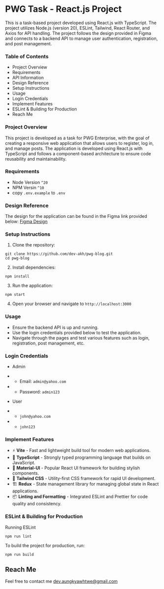 # PWG Task - React.js Project
This is a task-based project developed using React.js with TypeScript. The project utilizes Node.js (version 20), ESLint, Tailwind, React Router, and Axios for API handling. The project follows the design provided in Figma and connects to a backend API to manage user authentication, registration, and post management.

### Table of Contents
- Project Overview
- Requirements
- API Information
- Design Reference
- Setup Instructions
- Usage
- Login Credentials
- Implement Features
- ESLint & Building for Production
- Reach Me

### Project Overview
This project is developed as a task for PWG Enterprise, with the goal of creating a responsive web application that allows users to register, log in, and manage posts. The application is developed using React.js with TypeScript and follows a component-based architecture to ensure code reusability and maintainability.

### Requirements
- Node Version `^20`
- NPM Versin `^10`
- copy `.env.example` to `.env`

### Design Reference
The design for the application can be found in the Figma link provided below:
[Figma Design](https://www.figma.com/proto/zzNtNJfpv43yekT5UJ5QhW/Task-2?type=design&node-id=1-2&t=UA8yktcFfFGUKjIL-0&scaling=min-zoom&page-id=0%3A1&starting-point-node-id=1%3A2&show-proto-sidebar=1)


### Setup Instructions
1. Clone the repository:
```
git clone https://github.com/dev-akh/pwg-blog.git
cd pwg-blog
```

2. Install dependencies:
```
npm install
```

3. Run the application:
```
npm start
```

4. Open your browser and navigate to `http://localhost:3000`

### Usage
- Ensure the backend API is up and running.
- Use the login credentials provided below to test the application.
- Navigate through the pages and test various features such as login, registration, post management, etc.

### Login Credentials
- Admin
- - Email: `admin@yahoo.com`
- - Password: `admin123`

- User
- - `john@yahoo.com`
- - `john123`

### Implement Features
- ⚡ **Vite** - Fast and lightweight build tool for modern web applications.
- 📝 **TypeScript** - Strongly typed programming language that builds on JavaScript.
- 🎨 **Material-UI** - Popular React UI framework for building stylish components.
- 🌈 **Tailwind CSS** - Utility-first CSS framework for rapid UI development.
- 🏗️ **Redux** - State management library for managing global state in React applications.
- 📦 **Linting and Formatting** - Integrated ESLint and Prettier for code quality and consistency.

### ESLint & Building for Production
Running ESLint
```
npm run lint
```
To build the project for production, run:
```
npm run build
```

## Reach Me
Feel free to contact me [dev.aungkyawhtwe@gmail.com](mailto:dev.aungkyawhtwe@gmail.com)